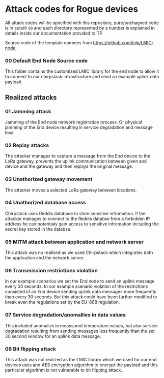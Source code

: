 # Attack codes for Rogue devices

All attack codes will be specified with this repository, pure/unchagned code is in subdir `00` and each directory represented by a number is explained in details inside our documentation provided to TP.

Source code of the template commes from https://github.com/lnlp/LMIC-node.

### 00 Default End Node Source code
This folder contains the customized LMIC library for the end node to allow it to connect to our chirpstack infrastructure and send an example uplink data payload.

## Realized attacks

### 01 Jamming attack 
Jamming of the End node network registration process. Or physical jamming of the End device resulting in service degradation and message loss.

### 02 Replay attacks
The attacker manages to capture a message from the End device to the LoRa gateway, prevents the uplink communication between given and device and the gateway and then replays the original message.

### 03 Unathorized gateway movement
The attacker moves a selected LoRa gateway between locations.

### 04 Unathorized database access
Chirpstack uses Reddis database to store sensitive infromation. If the attacker manages to connect to the Reddis databse from a forbidden IP address he can potentialy gain access to sensitive infromation including the secret key stored in the databse.

### 05 MITM attack between application and network server
This attack was no realized as we used Chirpstack which integrates both the application and the network server.

### 06 Transmission restrictions violation
In our example scenariou we set the End node to send an uplink message every 30 seconds. In our example scenario violation of the restrictions consisted of an End device sending uplink data messages more frequently than every 30 seconds. But this attack could have been further modified to break even the regulations set by the EU-868 regulation.

### 07 Service degradation/anomallies in data values
This included anomalies in meassured temperature values, but also service degradation resulting from sending messages less frequently than the set 30 second window for an uplink data message.

### 08 Bit flipping attack
This attack was not realized as the LMIC library which we used for our end devices uses and AES encryption algorithm to encrypt the payload and this particular algorithm is not vulnerable to bit flipping attack.

